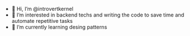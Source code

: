 - 👋 Hi, I’m @introvertkernel
- 👀 I’m interested in backend techs and writing the code to save time and automate repetitive tasks
- 🌱 I’m currently learning desing patterns

<!---
introvertkernel/introvertkernel is a ✨ special ✨ repository because its `README.md` (this file) appears on your GitHub profile.
You can click the Preview link to take a look at your changes.
--->
